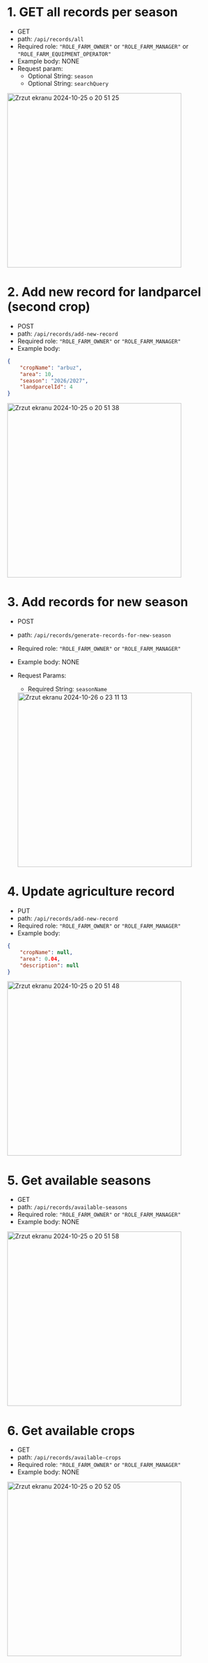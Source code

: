 # 1. GET all records per season
* GET
* path: ```/api/records/all```
* Required role: ```"ROLE_FARM_OWNER"``` or ```"ROLE_FARM_MANAGER"``` or ```"ROLE_FARM_EQUIPMENT_OPERATOR"```
* Example body: NONE
* Request param:
  - Optional String: ```season```
  - Optional String: ```searchQuery```

<img width="400" alt="Zrzut ekranu 2024-10-25 o 20 51 25" src="https://github.com/user-attachments/assets/d6159e3c-ce42-4e69-8e74-e3b6be83eec6">


# 2. Add new record for landparcel (second crop)
* POST
* path: ```/api/records/add-new-record```
* Required role: ```"ROLE_FARM_OWNER"``` or ```"ROLE_FARM_MANAGER"```
* Example body:

```json
{
    "cropName": "arbuz",
    "area": 10,
    "season": "2026/2027",
    "landparcelId": 4
}
```
<img width="400" alt="Zrzut ekranu 2024-10-25 o 20 51 38" src="https://github.com/user-attachments/assets/dd1a58a2-3607-4e7a-8af7-9400db816aeb">

# 3. Add records for new season
* POST
* path: ```/api/records/generate-records-for-new-season```
* Required role: ```"ROLE_FARM_OWNER"``` or ```"ROLE_FARM_MANAGER"```
* Example body: NONE
* Request Params:
  - Required String: ```seasonName```

 
  <img width="400" alt="Zrzut ekranu 2024-10-26 o 23 11 13" src="https://github.com/user-attachments/assets/61140ed3-bff8-46ee-bcba-ad10b6e93a77">

# 4. Update agriculture record
* PUT
* path: ```/api/records/add-new-record```
* Required role: ```"ROLE_FARM_OWNER"``` or ```"ROLE_FARM_MANAGER"```
* Example body:
```json
{
    "cropName": null,
    "area": 0.04,
    "description": null
}
```

<img width="400" alt="Zrzut ekranu 2024-10-25 o 20 51 48" src="https://github.com/user-attachments/assets/a5ca5222-6d18-4f31-bd72-19ff8835a806">


# 5. Get available seasons
* GET
* path: ```/api/records/available-seasons```
* Required role: ```"ROLE_FARM_OWNER"``` or ```"ROLE_FARM_MANAGER"```
* Example body: NONE

<img width="400" alt="Zrzut ekranu 2024-10-25 o 20 51 58" src="https://github.com/user-attachments/assets/bd13b7a3-51cd-42af-9b32-dade1751506e">

# 6. Get available crops
* GET
* path: ```/api/records/available-crops```
* Required role: ```"ROLE_FARM_OWNER"``` or ```"ROLE_FARM_MANAGER"```
* Example body: NONE

<img width="400" alt="Zrzut ekranu 2024-10-25 o 20 52 05" src="https://github.com/user-attachments/assets/73268049-3c7f-4da8-a5cc-87ea0f27c8c8">

